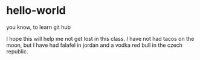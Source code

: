 # hello-world
you know, to learn git hub

I hope this will help me not get lost in this class. I have not had tacos on the moon, but I have had falafel in jordan and a vodka red bull in the czech republic.
